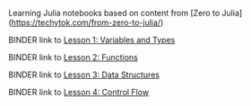 
Learning Julia notebooks based on content from [Zero to Julia] (https://techytok.com/from-zero-to-julia/)

BINDER link to [Lesson 1: Variables and Types](https://mybinder.org/v2/gh/fonsp/pluto-on-binder/master?urlpath=pluto/open?url=https://raw.githubusercontent.com/22natarajank/Highschool-Julia/main/julia/VariablesandTypes.jl)

BINDER link to [Lesson 2: Functions](https://mybinder.org/v2/gh/fonsp/pluto-on-binder/master?urlpath=pluto/open?url=https://raw.githubusercontent.com/22natarajank/Highschool-Julia/main/julia/functions.jl)

BINDER link to [Lesson 3: Data Structures](https://mybinder.org/v2/gh/fonsp/pluto-on-binder/master?urlpath=pluto/open?url=https://raw.githubusercontent.com/22natarajank/Highschool-Julia/main/julia/data_structures.jl)

BINDER link to [Lesson 4: Control Flow](https://mybinder.org/v2/gh/fonsp/pluto-on-binder/master?urlpath=pluto/open?url=https://raw.githubusercontent.com/22natarajank/Highschool-Julia/main/julia/Control_flow.jl)

